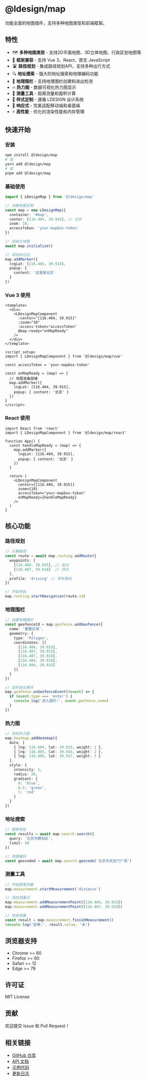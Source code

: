 # @ldesign/map

功能全面的地图插件，支持多种地图类型和前端框架。

## 特性

- 🗺️ **多种地图类型** - 支持2D平面地图、3D立体地图、行政区划地图等
- 🎯 **框架兼容** - 支持 Vue 3、React、原生 JavaScript
- 🛣️ **路径规划** - 集成路径规划API，支持多种出行方式
- 🔍 **地址搜索** - 强大的地址搜索和地理编码功能
- 📍 **地理围栏** - 支持地理围栏创建和进出检测
- 🔥 **热力图** - 数据可视化热力图显示
- 📏 **测量工具** - 距离测量和面积计算
- 🎨 **样式定制** - 遵循 LDESIGN 设计系统
- 📱 **响应式** - 完美适配移动端和桌面端
- ⚡ **高性能** - 优化的渲染性能和内存管理

## 快速开始

### 安装

```bash
npm install @ldesign/map
# 或
yarn add @ldesign/map
# 或
pnpm add @ldesign/map
```

### 基础使用

```typescript
import { LDesignMap } from '@ldesign/map'

// 创建地图实例
const map = new LDesignMap({
  container: '#map',
  center: [116.404, 39.915], // 北京
  zoom: 10,
  accessToken: 'your-mapbox-token'
})

// 初始化地图
await map.initialize()

// 添加标记点
map.addMarker({
  lngLat: [116.404, 39.915],
  popup: {
    content: '这里是北京'
  }
})
```

### Vue 3 使用

```vue
<template>
  <div>
    <LDesignMapComponent
      :center="[116.404, 39.915]"
      :zoom="10"
      :access-token="accessToken"
      @map-ready="onMapReady"
    />
  </div>
</template>

<script setup>
import { LDesignMapComponent } from '@ldesign/map/vue'

const accessToken = 'your-mapbox-token'

const onMapReady = (map) => {
  // 地图准备就绪
  map.addMarker({
    lngLat: [116.404, 39.915],
    popup: { content: '北京' }
  })
}
</script>
```

### React 使用

```tsx
import React from 'react'
import { LDesignMapComponent } from '@ldesign/map/react'

function App() {
  const handleMapReady = (map) => {
    map.addMarker({
      lngLat: [116.404, 39.915],
      popup: { content: '北京' }
    })
  }

  return (
    <LDesignMapComponent
      center={[116.404, 39.915]}
      zoom={10}
      accessToken="your-mapbox-token"
      onMapReady={handleMapReady}
    />
  )
}
```

## 核心功能

### 路径规划

```typescript
// 计算路径
const route = await map.routing.addRoute({
  waypoints: [
    [116.404, 39.915], // 起点
    [116.407, 39.918]  // 终点
  ],
  profile: 'driving' // 驾车路线
})

// 开始导航
map.routing.startNavigation(route.id)
```

### 地理围栏

```typescript
// 创建地理围栏
const geofenceId = map.geofence.addGeofence({
  name: '重要区域',
  geometry: {
    type: 'Polygon',
    coordinates: [[
      [116.404, 39.915],
      [116.407, 39.915],
      [116.407, 39.918],
      [116.404, 39.918],
      [116.404, 39.915]
    ]]
  }
})

// 监听进出事件
map.geofence.onGeofenceEvent((event) => {
  if (event.type === 'enter') {
    console.log('进入围栏:', event.geofence.name)
  }
})
```

### 热力图

```typescript
// 添加热力图
map.heatmap.addHeatmap({
  data: [
    { lng: 116.404, lat: 39.915, weight: 1 },
    { lng: 116.405, lat: 39.916, weight: 2 },
    { lng: 116.406, lat: 39.917, weight: 3 }
  ],
  style: {
    intensity: 1,
    radius: 20,
    gradient: {
      0: 'blue',
      0.5: 'green',
      1: 'red'
    }
  }
})
```

### 地址搜索

```typescript
// 搜索地址
const results = await map.search.search({
  query: '北京市朝阳区',
  limit: 10
})

// 地理编码
const geocoded = await map.search.geocode('北京市天安门广场')
```

### 测量工具

```typescript
// 开始距离测量
map.measurement.startMeasurement('distance')

// 添加测量点
map.measurement.addMeasurementPoint([116.404, 39.915])
map.measurement.addMeasurementPoint([116.407, 39.918])

// 完成测量
const result = map.measurement.finishMeasurement()
console.log('距离:', result.value, '米')
```

## 浏览器支持

- Chrome >= 60
- Firefox >= 60
- Safari >= 12
- Edge >= 79

## 许可证

MIT License

## 贡献

欢迎提交 Issue 和 Pull Request！

## 相关链接

- [GitHub 仓库](https://github.com/ldesign/map)
- [API 文档](/api/core)
- [示例代码](/examples/basic)
- [更新日志](https://github.com/ldesign/map/releases)
